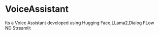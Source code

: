 # VoiceAssistant
 Its a Voice Assistant developed using Hugging Face,LLama2,Dialog FLow ND Streamlit

